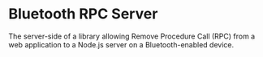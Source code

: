 # Bluetooth RPC Server
The server-side of a library allowing Remove Procedure Call (RPC) from a web application to a Node.js server on a Bluetooth-enabled device.
